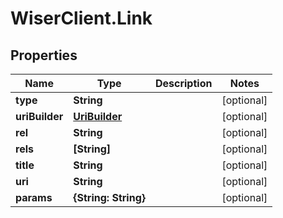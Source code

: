 # WiserClient.Link

## Properties
Name | Type | Description | Notes
------------ | ------------- | ------------- | -------------
**type** | **String** |  | [optional] 
**uriBuilder** | [**UriBuilder**](UriBuilder.md) |  | [optional] 
**rel** | **String** |  | [optional] 
**rels** | **[String]** |  | [optional] 
**title** | **String** |  | [optional] 
**uri** | **String** |  | [optional] 
**params** | **{String: String}** |  | [optional] 


